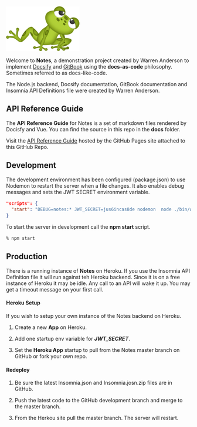 # Notes

<img src="docs/assets/frog.png" alt="drawing" style="width:200px;margin-top:-80px;"/>


Welcome to **Notes**, a demonstration project created by Warren Anderson to implement [Docsify](https://docsify.js.org) and [GitBook](https://www.gitbook.com) using the **docs-as-code** philosophy. Sometimes referred to as docs-like-code.

The Node.js backend, Docsify documentation, GitBook documentation and Insomnia API Definitions file were created by Warren Anderson.

## API Reference Guide

The **API Reference Guide** for Notes is a set of markdown files rendered by Docisfy and Vue. You can find the source in this repo in the **docs** folder.

Visit the [API Reference Guide](https://wkande.github.io/notes/) hosted by the GitHub Pages site attached to this GitHub Repo.

## Development

The development environment has been configured (package.json) to use Nodemon to restart the server when a file changes. It also enables debug messages and sets the JWT SECRET environment variable.

```json
"scripts": {
  "start": "DEBUG=notes:* JWT_SECRET=jus6incas8de nodemon  node ./bin/www"
}
```

To start the server in development call the **npm start** script.

```bash
% npm start
```

## Production

There is a running instance of **Notes** on Heroku. If you use the Insomnia API Definition file it will run against teh Heroku backend. Since it is on a free instance of Heroku it may be idle. Any call to an API will wake it up. You may get a timeout message on your first call.

#### Heroku Setup

If you wish to setup your own instance of the Notes backend on Heroku.

1. Create a new **App** on Heroku.

1. Add one startup env variable for ***JWT_SECRET***.

1. Set the **Heroku App** startup to pull from the Notes master branch on GitHub or fork your own repo.


#### Redeploy

1. Be sure the latest Insomnia.json and Insomnia.josn.zip files are in GitHub.

1. Push the latest code to the GitHub development branch and merge to the master branch.

1. From the Herkou site pull the master branch. The server will restart.
